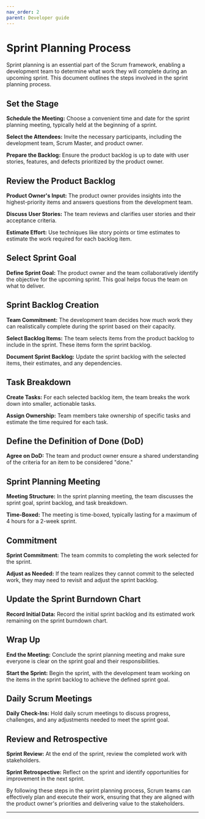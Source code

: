 ```yaml
---
nav_order: 2
parent: Developer guide
---
```


# Sprint Planning Process
Sprint planning is an essential part of the Scrum framework, enabling a development team to determine what work they will complete during an upcoming sprint. This document outlines the steps involved in the sprint planning process.

## Set the Stage
**Schedule the Meeting:** Choose a convenient time and date for the sprint planning meeting, typically held at the beginning of a sprint.

**Select the Attendees:** Invite the necessary participants, including the development team, Scrum Master, and product owner.

**Prepare the Backlog:** Ensure the product backlog is up to date with user stories, features, and defects prioritized by the product owner.

## Review the Product Backlog
**Product Owner's Input:** The product owner provides insights into the highest-priority items and answers questions from the development team.

**Discuss User Stories:** The team reviews and clarifies user stories and their acceptance criteria.

**Estimate Effort:** Use techniques like story points or time estimates to estimate the work required for each backlog item.

## Select Sprint Goal
**Define Sprint Goal:** The product owner and the team collaboratively identify the objective for the upcoming sprint. This goal helps focus the team on what to deliver.

## Sprint Backlog Creation
**Team Commitment:** The development team decides how much work they can realistically complete during the sprint based on their capacity.

**Select Backlog Items:** The team selects items from the product backlog to include in the sprint. These items form the sprint backlog.

**Document Sprint Backlog:** Update the sprint backlog with the selected items, their estimates, and any dependencies.

## Task Breakdown
**Create Tasks:** For each selected backlog item, the team breaks the work down into smaller, actionable tasks.

**Assign Ownership:** Team members take ownership of specific tasks and estimate the time required for each task.

## Define the Definition of Done (DoD)
**Agree on DoD:** The team and product owner ensure a shared understanding of the criteria for an item to be considered "done."

## Sprint Planning Meeting
**Meeting Structure:** In the sprint planning meeting, the team discusses the sprint goal, sprint backlog, and task breakdown.

**Time-Boxed:** The meeting is time-boxed, typically lasting for a maximum of 4 hours for a 2-week sprint.

## Commitment
**Sprint Commitment:** The team commits to completing the work selected for the sprint.

**Adjust as Needed:** If the team realizes they cannot commit to the selected work, they may need to revisit and adjust the sprint backlog.

## Update the Sprint Burndown Chart
**Record Initial Data:** Record the initial sprint backlog and its estimated work remaining on the sprint burndown chart.

## Wrap Up
**End the Meeting:** Conclude the sprint planning meeting and make sure everyone is clear on the sprint goal and their responsibilities.

**Start the Sprint:** Begin the sprint, with the development team working on the items in the sprint backlog to achieve the defined sprint goal.

## Daily Scrum Meetings
**Daily Check-Ins:** Hold daily scrum meetings to discuss progress, challenges, and any adjustments needed to meet the sprint goal.

## Review and Retrospective
**Sprint Review:** At the end of the sprint, review the completed work with stakeholders.

**Sprint Retrospective:** Reflect on the sprint and identify opportunities for improvement in the next sprint.

By following these steps in the sprint planning process, Scrum teams can effectively plan and execute their work, ensuring that they are aligned with the product owner's priorities and delivering value to the stakeholders.

---
